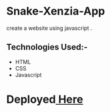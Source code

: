 # Snake-Xenzia-App
create a website using javascript .
## **Technologies Used:-**
* HTML
* CSS
* Javascript
# Deployed[ Here ](https://vyash5075.github.io/Name-Avatar/)
